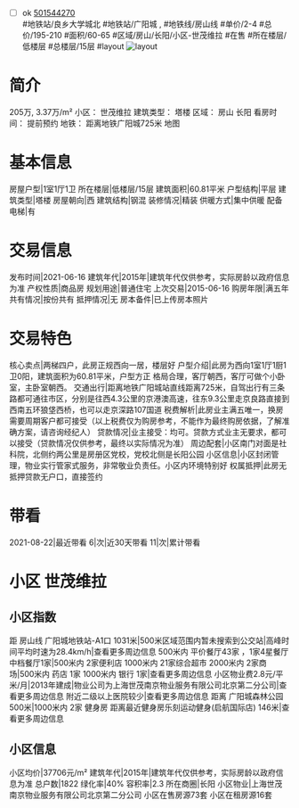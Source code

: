 - [ ] ok [501544270](https://bj.5i5j.com/ershoufang/501544270.html)  
 #地铁站/良乡大学城北 #地铁站/广阳城 ,  #地铁线/房山线
#单价/2-4 #总价/195-210 #面积/60-65   #区域/房山/长阳/小区-世茂维拉 #在售 #所在楼层/低楼层 #总楼层/15层 #layout 
![layout](http://image2a.5i5j.com/scm/HOUSE_CUSTOMER/853e28017d94441ea5e3320d8f38dc70.jpg_P5.jpg) 
# 简介 
 205万,  3.37万/m² 
小区： 世茂维拉
建筑类型： 塔楼
区域： 房山 长阳
看房时间： 提前预约
地铁： 距离地铁广阳城725米 地图
# 基本信息 
 房屋户型|1室1厅1卫
所在楼层|低楼层/15层
建筑面积|60.81平米
户型结构|平层
建筑类型|塔楼
房屋朝向|西
建筑结构|钢混
装修情况|精装
供暖方式|集中供暖
配备电梯|有
# 交易信息 
 发布时间|2021-06-16
建筑年代|2015年|建筑年代仅供参考，实际房龄以政府信息为准
产权性质|商品房
规划用途|普通住宅
上次交易|2015-06-16
购房年限|满五年
共有情况|按份共有
抵押情况|无
房本备件|已上传房本照片
# 交易特色 
 核心卖点|两梯四户，此房正规西向一居，楼层好
户型介绍|此房为西向1室1厅1厨1卫0阳，建筑面积为60.81平米，户型方正 格局合理，客厅朝西，客厅可做个小卧室，主卧室朝西。
交通出行|距离地铁广阳城站直线距离725米，自驾出行有三条路都可通往市区，分别是往西4.3公里的京港澳高速，往东9.3公里走京良路直接到西南五环狼垡西桥，也可以走京深路107国道
税费解析|此房业主满五唯一，换房需要周期客户都可接受（以上税费仅为购房参考，不能作为最终购房依据，了解准确方案，请咨询经纪人）
贷款情况|业主接受：均可。贷款方式业主无要求，都可以接受（贷款情况仅供参考，最终以实际情况为准）
周边配套|小区南门对面是社科院，北侧约两公里是房册区党校，党校北侧是长阳公园
小区信息|小区封闭管理，物业实行管家式服务，非常敬业负责任。小区内环境特别好
权属抵押|此房无抵押贷款无户口，直接签约
# 带看 
 2021-08-22|最近带看	 6|次|近30天带看	 11|次|累计带看
# 小区 世茂维拉
## 小区指数 
 距 房山线 广阳城地铁站-A1口 1031米|500米区域范围内暂未搜索到公交站|高峰时间平均时速为28.4km/h|查看更多周边信息
500米内 平价餐厅43家 ，1家4星餐厅
中档餐厅1家|500米内 2家便利店
1000米内 21家综合超市
2000米内 2家商场|500米内 药店 1家
1000米内 银行 1家|查看更多周边信息
小区物业费2.8元/平米/月|2013年建成|物业公司为上海世茂南京物业服务有限公司北京第二分公司|查看更多周边信息
附近二级以上医院较少|查看更多周边信息
距离 广阳城森林公园 500米|1000米内 2家 健身房
距离最近健身房乐刻运动健身(启航国际店) 146米|查看更多周边信息
## 小区信息 
 小区均价|37706元/m²
建筑年代|2015年|建筑年代仅供参考，实际房龄以政府信息为准
总户数|1822
绿化率|40%
容积率|2.3
所在商圈|长阳
小区物业|上海世茂南京物业服务有限公司北京第二分公司
小区在售房源73套
小区在租房源16套
